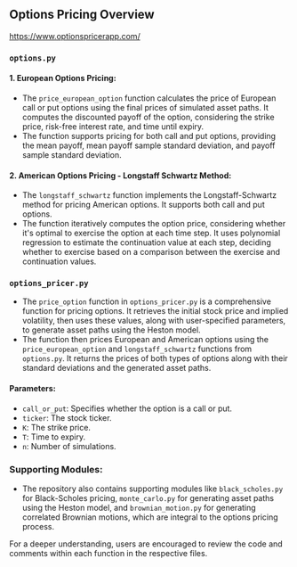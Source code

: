 ## Options Pricing Overview

https://www.optionspricerapp.com/

### `options.py`

#### 1. **European Options Pricing:**
   - The `price_european_option` function calculates the price of European call or put options using the final prices of simulated asset paths. It computes the discounted payoff of the option, considering the strike price, risk-free interest rate, and time until expiry.
   - The function supports pricing for both call and put options, providing the mean payoff, mean payoff sample standard deviation, and payoff sample standard deviation.

#### 2. **American Options Pricing - Longstaff Schwartz Method:**
   - The `longstaff_schwartz` function implements the Longstaff-Schwartz method for pricing American options. It supports both call and put options.
   - The function iteratively computes the option price, considering whether it's optimal to exercise the option at each time step. It uses polynomial regression to estimate the continuation value at each step, deciding whether to exercise based on a comparison between the exercise and continuation values.

### `options_pricer.py`

- The `price_option` function in `options_pricer.py` is a comprehensive function for pricing options. It retrieves the initial stock price and implied volatility, then uses these values, along with user-specified parameters, to generate asset paths using the Heston model.
- The function then prices European and American options using the `price_european_option` and `longstaff_schwartz` functions from `options.py`. It returns the prices of both types of options along with their standard deviations and the generated asset paths.

#### Parameters:
- `call_or_put`: Specifies whether the option is a call or put.
- `ticker`: The stock ticker.
- `K`: The strike price.
- `T`: Time to expiry.
- `n`: Number of simulations.

### Supporting Modules:
- The repository also contains supporting modules like `black_scholes.py` for Black-Scholes pricing, `monte_carlo.py` for generating asset paths using the Heston model, and `brownian_motion.py` for generating correlated Brownian motions, which are integral to the options pricing process.

For a deeper understanding, users are encouraged to review the code and comments within each function in the respective files.
